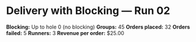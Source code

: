 # Delivery with Blocking — Run 02

**Blocking:** Up to hole 0 (no blocking)
**Groups:** 45
**Orders placed:** 32
**Orders failed:** 5
**Runners:** 3
**Revenue per order:** $25.00